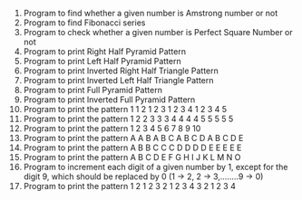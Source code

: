 1) Program to find whether a given number is Amstrong number or not
2) Program to find Fibonacci series 
3) Program to check whether a given number is Perfect Square Number or not
4) Program to print Right Half Pyramid Pattern
5) Program to print Left Half Pyramid Pattern
6) Program to print Inverted Right Half Triangle Pattern
7) Program to print Inverted Left Half Triangle Pattern
8) Program to print Full Pyramid Pattern
9) Program to print Inverted Full Pyramid Pattern
10) Program to print the pattern
    1
    1 2
    1 2 3
    1 2 3 4
    1 2 3 4 5
11) Program to print the pattern
    1
    2 2
    3 3 3
    4 4 4 4
    5 5 5 5 5
12) Program to print the pattern
     1
     2 3
     4 5 6
     7 8 9 10
13) Program to print the pattern
    A
    A B
    A B C
    A B C D
    A B C D E
14) Program to print the pattern
    A
    B B
    C C C
    D D D D
    E E E E E
15) Program to print the pattern
    A
    B C
    D E F
    G H I J
    K L M N O
16) Program to increment each digit of a given number by 1, except for the digit 9, which should be replaced by 0
    (1 -> 2, 2 -> 3,........9 -> 0)
17) Program to print the pattern
         1
       2 1 2
     3 2 1 2 3
   4 3 2 1 2 3 4
